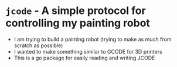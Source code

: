 # `jcode` - A simple protocol for controlling my painting robot
- I am trying to build a painting robot (trying to make as much from scratch as possible)
- I wanted to make something similar to GCODE for 3D printers
- This is a go package for easily reading and writing JCODE
 
